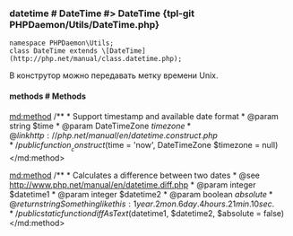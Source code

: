 ### datetime # DateTime #> DateTime {tpl-git PHPDaemon/Utils/DateTime.php}

```php:p
namespace PHPDaemon\Utils;
class DateTime extends \[DateTime](http://php.net/manual/class.datetime.php);
```

В конструтор можно передавать метку времени Unix.

<!-- include-namespace path="\PHPDaemon\Utils\DateTime" commit="" level="" access="" -->
#### methods # Methods

<md:method>
/**
	 * Support timestamp and available date format
	 * @param string       $time
	 * @param DateTimeZone $timezone
	 * @link http://php.net/manual/en/datetime.construct.php
	 */
public function __construct($time = 'now', DateTimeZone $timezone = null)
</md:method>

<md:method>
/**
	 * Calculates a difference between two dates
	 * @see http://www.php.net/manual/en/datetime.diff.php
	 * @param  integer $datetime1
	 * @param  integer $datetime2
	 * @param  boolean $absolute
	 * @return string Something like this: 1 year. 2 mon. 6 day. 4 hours. 21 min. 10 sec.
	 */
public static function diffAsText($datetime1, $datetime2, $absolute = false)
</md:method>


<!--/ include-namespace -->
